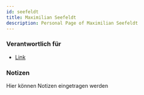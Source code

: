 ```yaml
---
id: seefeldt
title: Maximilian Seefeldt
description: Personal Page of Maximilian Seefeldt
---
```


### Verantwortlich für

- [Link]()

### Notizen
Hier können Notizen eingetragen werden